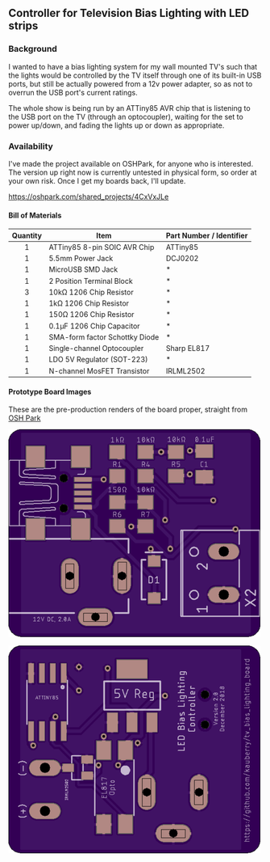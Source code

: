 ## Controller for Television Bias Lighting with LED strips ##

### Background ###
I wanted to have a bias lighting system for my wall mounted TV's such that the lights would be controlled by the TV itself through one of its built-in USB ports, but still be actually powered from a 12v power adapter, so as not to overrun the USB port's current ratings.

The whole show is being run by an ATTiny85 AVR chip that is listening to the USB port on the TV (through an optocoupler), waiting for the set to power up/down, and fading the lights up or down as appropriate.

### Availability ###
I've made the project available on OSHPark, for anyone who is interested. The version up right now is currently untested in physical form, so order at your own risk. Once I get my boards back, I'll update.

https://oshpark.com/shared_projects/4CxVxJLe

#### Bill of Materials
Quantity | Item                         | Part Number / Identifier
:--------: | -------------------------- | -------------------
  1    | ATTiny85 8-pin SOIC AVR Chip | ATTiny85
  1    | 5.5mm Power Jack             | DCJ0202
  1    | MicroUSB SMD Jack            | *
  1    | 2 Position Terminal Block    | *
  3    | 10kΩ 1206 Chip Resistor      | *
  1    | 1kΩ 1206 Chip Resistor       | *
  1    | 150Ω 1206 Chip Resistor      | *
  1    | 0.1µF 1206 Chip Capacitor    | *
  1    | SMA-form factor Schottky Diode | *
  1    | Single-channel Optocoupler   | Sharp EL817
  1    | LDO 5V Regulator (SOT-223)   | *
  1    | N-channel MosFET Transistor  | IRLML2502


#### Prototype Board Images
These are the pre-production renders of the board proper, straight from [OSH Park](http://oshpark.com)

![Prototype Board Front Image](/images/bias_lighting_board_v2_front.png)

![Prototype Board Back Image](/images/bias_lighting_board_v2_back.png)
